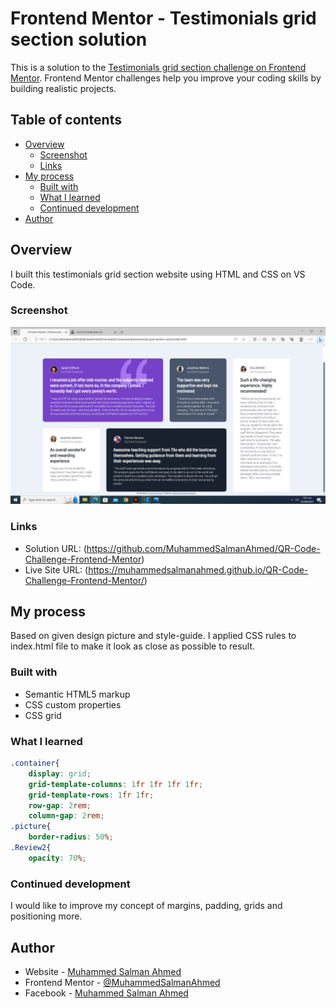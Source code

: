 # Frontend Mentor - Testimonials grid section solution

This is a solution to the [Testimonials grid section challenge on Frontend Mentor](https://www.frontendmentor.io/challenges/testimonials-grid-section-Nnw6J7Un7). Frontend Mentor challenges help you improve your coding skills by building realistic projects. 

## Table of contents

- [Overview](#overview)
  - [Screenshot](#screenshot)
  - [Links](#links)
- [My process](#my-process)
  - [Built with](#built-with)
  - [What I learned](#what-i-learned)
  - [Continued development](#continued-development)
- [Author](#author)

## Overview

I built this testimonials grid section website using HTML and CSS on VS Code.

### Screenshot

![My Screenshot](./Screenshot.png)


### Links

- Solution URL: (https://github.com/MuhammedSalmanAhmed/QR-Code-Challenge-Frontend-Mentor)
- Live Site URL: (https://muhammedsalmanahmed.github.io/QR-Code-Challenge-Frontend-Mentor/)

## My process

Based on given design picture and style-guide. I applied CSS rules to index.html file to make it look as close as possible to result.

### Built with

- Semantic HTML5 markup
- CSS custom properties
- CSS grid

### What I learned

```css
.container{
    display: grid;
    grid-template-columns: 1fr 1fr 1fr 1fr;
    grid-template-rows: 1fr 1fr;
    row-gap: 2rem;
    column-gap: 2rem;
.picture{
    border-radius: 50%;
.Review2{
    opacity: 70%;
```

### Continued development

I would like to improve my concept of margins, padding, grids and positioning more.

## Author

- Website - [Muhammed Salman Ahmed](https://muhammedsalmanahmed.github.io/CV-CSS/)
- Frontend Mentor - [@MuhammedSalmanAhmed](https://www.frontendmentor.io/profile/MuhammedSalmanAhmed)
- Facebook - [Muhammed Salman Ahmed](https://www.facebook.com/profile.php?id=100075963945987)